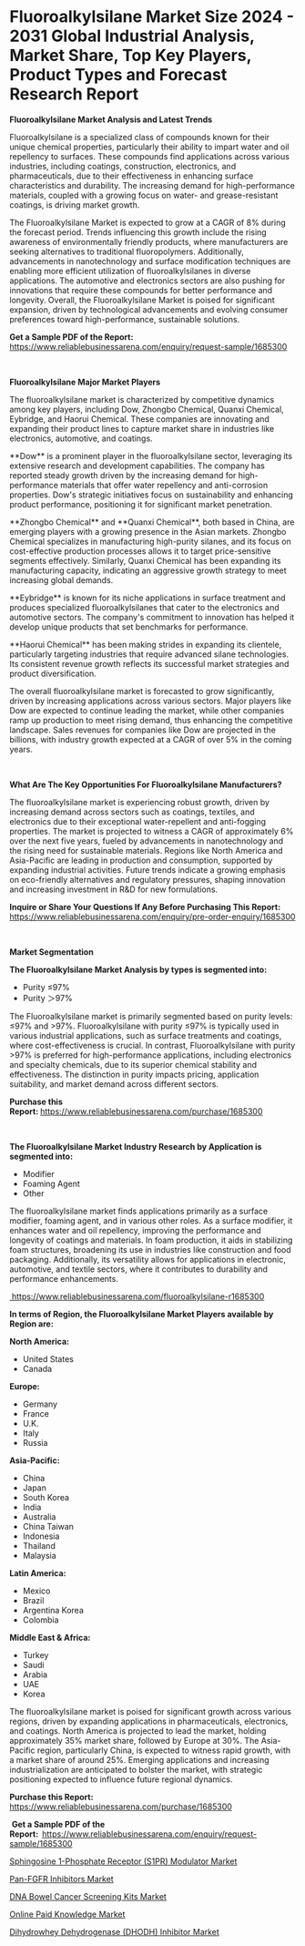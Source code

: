 <p><h1>Fluoroalkylsilane Market Size 2024 - 2031 Global Industrial Analysis, Market Share, Top Key Players, Product Types and Forecast Research Report</h1></p><p><strong>Fluoroalkylsilane Market Analysis and Latest Trends</strong></p>
<p><p>Fluoroalkylsilane is a specialized class of compounds known for their unique chemical properties, particularly their ability to impart water and oil repellency to surfaces. These compounds find applications across various industries, including coatings, construction, electronics, and pharmaceuticals, due to their effectiveness in enhancing surface characteristics and durability. The increasing demand for high-performance materials, coupled with a growing focus on water- and grease-resistant coatings, is driving market growth.</p><p>The Fluoroalkylsilane Market is expected to grow at a CAGR of 8% during the forecast period. Trends influencing this growth include the rising awareness of environmentally friendly products, where manufacturers are seeking alternatives to traditional fluoropolymers. Additionally, advancements in nanotechnology and surface modification techniques are enabling more efficient utilization of fluoroalkylsilanes in diverse applications. The automotive and electronics sectors are also pushing for innovations that require these compounds for better performance and longevity. Overall, the Fluoroalkylsilane Market is poised for significant expansion, driven by technological advancements and evolving consumer preferences toward high-performance, sustainable solutions.</p></p>
<p><strong>Get a Sample PDF of the Report:&nbsp;</strong> <a href="https://www.reliablebusinessarena.com/enquiry/request-sample/1685300?utm_campaign=1727&utm_medium=2&utm_source=Github&utm_content=ia&utm_term=16102024&utm_id=fluoroalkylsilane">https://www.reliablebusinessarena.com/enquiry/request-sample/1685300</a></p>
<p>&nbsp;</p>
<p><strong>Fluoroalkylsilane Major Market Players</strong></p>
<p><p>The fluoroalkylsilane market is characterized by competitive dynamics among key players, including Dow, Zhongbo Chemical, Quanxi Chemical, Eybridge, and Haorui Chemical. These companies are innovating and expanding their product lines to capture market share in industries like electronics, automotive, and coatings.</p><p>**Dow** is a prominent player in the fluoroalkylsilane sector, leveraging its extensive research and development capabilities. The company has reported steady growth driven by the increasing demand for high-performance materials that offer water repellency and anti-corrosion properties. Dow's strategic initiatives focus on sustainability and enhancing product performance, positioning it for significant market penetration.</p><p>**Zhongbo Chemical** and **Quanxi Chemical**, both based in China, are emerging players with a growing presence in the Asian markets. Zhongbo Chemical specializes in manufacturing high-purity silanes, and its focus on cost-effective production processes allows it to target price-sensitive segments effectively. Similarly, Quanxi Chemical has been expanding its manufacturing capacity, indicating an aggressive growth strategy to meet increasing global demands.</p><p>**Eybridge** is known for its niche applications in surface treatment and produces specialized fluoroalkylsilanes that cater to the electronics and automotive sectors. The company's commitment to innovation has helped it develop unique products that set benchmarks for performance.</p><p>**Haorui Chemical** has been making strides in expanding its clientele, particularly targeting industries that require advanced silane technologies. Its consistent revenue growth reflects its successful market strategies and product diversification.</p><p>The overall fluoroalkylsilane market is forecasted to grow significantly, driven by increasing applications across various sectors. Major players like Dow are expected to continue leading the market, while other companies ramp up production to meet rising demand, thus enhancing the competitive landscape. Sales revenues for companies like Dow are projected in the billions, with industry growth expected at a CAGR of over 5% in the coming years.</p></p>
<p>&nbsp;</p>
<p><strong>What Are The Key Opportunities For Fluoroalkylsilane Manufacturers?</strong></p>
<p><p>The fluoroalkylsilane market is experiencing robust growth, driven by increasing demand across sectors such as coatings, textiles, and electronics due to their exceptional water-repellent and anti-fogging properties. The market is projected to witness a CAGR of approximately 6% over the next five years, fueled by advancements in nanotechnology and the rising need for sustainable materials. Regions like North America and Asia-Pacific are leading in production and consumption, supported by expanding industrial activities. Future trends indicate a growing emphasis on eco-friendly alternatives and regulatory pressures, shaping innovation and increasing investment in R&D for new formulations.</p></p>
<p><strong>Inquire or Share Your Questions If Any Before Purchasing This Report:</strong> <a href="https://www.reliablebusinessarena.com/enquiry/pre-order-enquiry/1685300?utm_campaign=1727&utm_medium=2&utm_source=Github&utm_content=ia&utm_term=16102024&utm_id=fluoroalkylsilane">https://www.reliablebusinessarena.com/enquiry/pre-order-enquiry/1685300</a></p>
<p>&nbsp;</p>
<p><strong>Market Segmentation</strong></p>
<p><strong>The Fluoroalkylsilane Market Analysis by types is segmented into:</strong></p>
<p><ul><li>Purity ≤97%</li><li>Purity ＞97%</li></ul></p>
<p><p>The Fluoroalkylsilane market is primarily segmented based on purity levels: ≤97% and >97%. Fluoroalkylsilane with purity ≤97% is typically used in various industrial applications, such as surface treatments and coatings, where cost-effectiveness is crucial. In contrast, Fluoroalkylsilane with purity >97% is preferred for high-performance applications, including electronics and specialty chemicals, due to its superior chemical stability and effectiveness. The distinction in purity impacts pricing, application suitability, and market demand across different sectors.</p></p>
<p><strong>Purchase this Report:&nbsp;</strong><a href="https://www.reliablebusinessarena.com/purchase/1685300?utm_campaign=1727&utm_medium=2&utm_source=Github&utm_content=ia&utm_term=16102024&utm_id=fluoroalkylsilane">https://www.reliablebusinessarena.com/purchase/1685300</a></p>
<p>&nbsp;</p>
<p><strong>The Fluoroalkylsilane Market Industry Research by Application is segmented into:</strong></p>
<p><ul><li>Modifier</li><li>Foaming Agent</li><li>Other</li></ul></p>
<p><p>The fluoroalkylsilane market finds applications primarily as a surface modifier, foaming agent, and in various other roles. As a surface modifier, it enhances water and oil repellency, improving the performance and longevity of coatings and materials. In foam production, it aids in stabilizing foam structures, broadening its use in industries like construction and food packaging. Additionally, its versatility allows for applications in electronic, automotive, and textile sectors, where it contributes to durability and performance enhancements.</p></p>
<p><a href="https://www.reliablebusinessarena.com/fluoroalkylsilane-r1685300?utm_campaign=1727&utm_medium=2&utm_source=Github&utm_content=ia&utm_term=16102024&utm_id=fluoroalkylsilane">&nbsp;https://www.reliablebusinessarena.com/fluoroalkylsilane-r1685300</a></p>
<p><strong>In terms of Region, the Fluoroalkylsilane Market Players available by Region are:</strong></p>
<p>
    <p> <strong> North America: </strong>
        <ul>
            <li>United States</li>
            <li>Canada</li>
        </ul>
        </p> 
    <p> <strong> Europe: </strong>
        <ul>
            <li>Germany</li>
            <li>France</li>
            <li>U.K.</li>
            <li>Italy</li>
            <li>Russia</li>
        </ul>
        </p> 
    <p> <strong> Asia-Pacific: </strong>
        <ul>
            <li>China</li>
            <li>Japan</li>
            <li>South Korea</li>
            <li>India</li>
            <li>Australia</li>
            <li>China Taiwan</li>
            <li>Indonesia</li>
            <li>Thailand</li>
            <li>Malaysia</li>
        </ul>
        </p> 
    <p> <strong> Latin America: </strong>
        <ul>
            <li>Mexico</li>
            <li>Brazil</li>
            <li>Argentina Korea</li>
            <li>Colombia</li>
        </ul>
        </p> 
    <p> <strong> Middle East & Africa: </strong>
        <ul>
            <li>Turkey</li>
            <li>Saudi</li>
            <li>Arabia</li>
            <li>UAE</li>
            <li>Korea</li>
        </ul>
    </p>
    </p>
<p><p>The fluoroalkylsilane market is poised for significant growth across various regions, driven by expanding applications in pharmaceuticals, electronics, and coatings. North America is projected to lead the market, holding approximately 35% market share, followed by Europe at 30%. The Asia-Pacific region, particularly China, is expected to witness rapid growth, with a market share of around 25%. Emerging applications and increasing industrialization are anticipated to bolster the market, with strategic positioning expected to influence future regional dynamics.</p></p>
<p><strong>Purchase this Report: </strong><a href="https://www.reliablebusinessarena.com/purchase/1685300?utm_campaign=1727&utm_medium=2&utm_source=Github&utm_content=ia&utm_term=16102024&utm_id=fluoroalkylsilane">https://www.reliablebusinessarena.com/purchase/1685300</a></p>
<p>&nbsp;<strong>Get a Sample PDF of the Report:&nbsp;&nbsp;</strong><a href="https://www.reliablebusinessarena.com/enquiry/request-sample/1685300?utm_campaign=1727&utm_medium=2&utm_source=Github&utm_content=ia&utm_term=16102024&utm_id=fluoroalkylsilane">https://www.reliablebusinessarena.com/enquiry/request-sample/1685300</a></p>
<p><strong></strong></p>
<p><p><a href="https://www.linkedin.com/pulse/market-insights-global-sphingosine-1-phosphate-receptor-s1pr-zzkqc?trk=public_post_embed_feed-article-content&utm_campaign=1727&utm_medium=2&utm_source=Github&utm_content=ia&utm_term=16102024&utm_id=fluoroalkylsilane">Sphingosine 1-Phosphate Receptor (S1PR) Modulator Market</a></p><p><a href="https://www.linkedin.com/pulse/pan-fgfr-inhibitors-market-research-report-exploring-rmjsc?trk=public_post_embed_feed-article-content&utm_campaign=1727&utm_medium=2&utm_source=Github&utm_content=ia&utm_term=16102024&utm_id=fluoroalkylsilane">Pan-FGFR Inhibitors Market</a></p><p><a href="https://www.linkedin.com/pulse/dna-bowel-cancer-screening-kits-market-strategic-insights-vu8ze?trk=public_post_embed_feed-article-content&utm_campaign=1727&utm_medium=2&utm_source=Github&utm_content=ia&utm_term=16102024&utm_id=fluoroalkylsilane">DNA Bowel Cancer Screening Kits Market</a></p><p><a href="https://www.linkedin.com/pulse/insights-online-paid-knowledge-industry-market-financial-63ayc?trk=public_post_embed_feed-article-content&utm_campaign=1727&utm_medium=2&utm_source=Github&utm_content=ia&utm_term=16102024&utm_id=fluoroalkylsilane">Online Paid Knowledge Market</a></p><p><a href="https://www.linkedin.com/pulse/dihydrowhey-dehydrogenase-dhodh-inhibitor-market-outlook-forecast-e2eoc?trk=public_post_embed_feed-article-content&utm_campaign=1727&utm_medium=2&utm_source=Github&utm_content=ia&utm_term=16102024&utm_id=fluoroalkylsilane">Dihydrowhey Dehydrogenase (DHODH) Inhibitor Market</a></p></p>